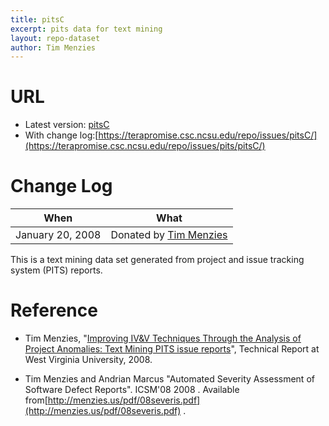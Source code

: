 ```yaml
---
title: pitsC
excerpt: pits data for text mining
layout: repo-dataset
author: Tim Menzies
---
```



# URL

  * Latest version: [pitsC](https://terapromise.csc.ncsu.edu/repo/issues/pits/pitsC/pitsC.csv)
  * With change log:[https://terapromise.csc.ncsu.edu/repo/issues/pitsC/](https://terapromise.csc.ncsu.edu/repo/issues/pits/pitsC/)

# Change Log

When | What
---- | ----
January 20, 2008 | Donated by [Tim Menzies](/repo/people/data-donors/promise3.html)

This is a text mining data set generated from project and issue tracking system (PITS) reports.

# Reference

  * Tim Menzies, "[Improving IV&V Techniques Through the Analysis of Project Anomalies: Text Mining PITS issue reports](http://menzies.us/pdf/07anomalies-pits.pdf)", Technical Report at West Virginia University, 2008.

  * Tim Menzies and Andrian Marcus "Automated Severity Assessment of Software Defect Reports". ICSM'08  2008 . Available from[http://menzies.us/pdf/08severis.pdf](http://menzies.us/pdf/08severis.pdf) .
